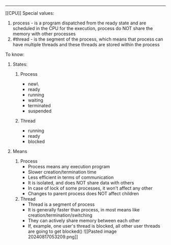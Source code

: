 ***
[[CPU]]
Special values:
1. process - is a program dispatched from the ready state and are scheduled in the CPU for the execution, process do NOT share the memory with other processes 
2. #thread - is the segment of the process, which means that process can have multiple threads and these threads are stored within the process 

To know:
1. States:
	1. Process 
		- new\
		- ready 
		- running 
		- waiting 
		- terminated 
		- suspended 
	
	2. Thread 
		- running
		- ready 
		- blocked 
		
2. Means 
	1. Process 
		- Process means any execution program 
		- Slower creation/termination time 
		- Less efficient in terms of communication 
		- It is isolated, and does NOT share data with others 
		- In case of lock of some processes, it won't affect any other 
		- Changes to parent process does NOT affect children 
	1. Thread 
		- Thread is a segment of process 
		- It is generally faster than process, in most means like creation/termination/switching 
		- They can actively share memory between each other 
		- If, example, one user's thread is blocked, all other user threads are going to get blocked()
![[Pasted image 20240817053209.png]]